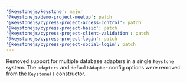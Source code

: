 ```yaml
---
'@keystonejs/keystone': major
'@keystonejs/demo-project-meetup': patch
'@keystonejs/cypress-project-access-control': patch
'@keystonejs/cypress-project-basic': patch
'@keystonejs/cypress-project-client-validation': patch
'@keystonejs/cypress-project-login': patch
'@keystonejs/cypress-project-social-login': patch
---
```


Removed support for multiple database adapters in a single `Keystone` system. The `adapters` and `defaultAdapter` config options were removed from the `Keystone()` constructor.
